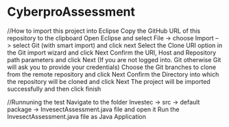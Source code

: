 # CyberproAssessment

//How to import this project into Eclipse
Copy the GitHub URL of this repository to the clipboard
Open Eclipse and select File -> choose Import –> select Git (with smart import) and click next
Select the Clone URI option in the Git import wizard and click Next
Confirm the URI, Host and Repository path parameters and click Next (If you are not logged into. Git otherwise Git will ask you to provide your credentials)
Choose the Git branches to clone from the remote repository and click Next
Confirm the Directory into which the repository will be cloned and click Next
The project will be imported successfully and then click finish

//Runnuning the test
Navigate to the folder Investec -> src -> default package -> InvesectAssessment.java file and open it
Run the InvesectAssessment.java file as Java Application
